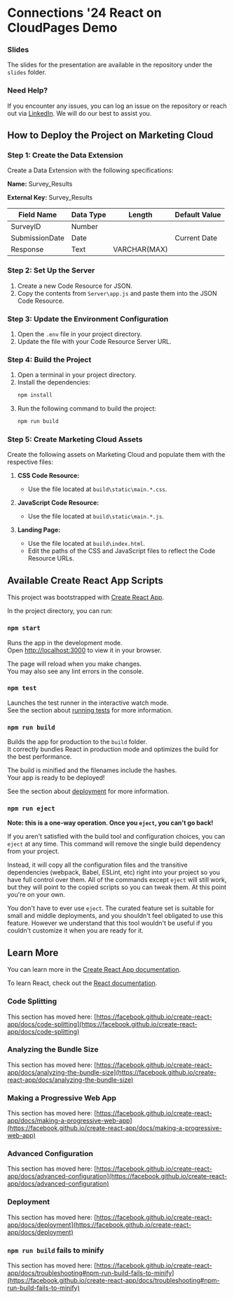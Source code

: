 # Connections '24 React on CloudPages Demo

### Slides

The slides for the presentation are available in the repository under the `slides` folder.

### Need Help?

If you encounter any issues, you can log an issue on the repository or reach out via [LinkedIn](https://www.linkedin.com/in/stijnhoste/). We will do our best to assist you.

## How to Deploy the Project on Marketing Cloud

### Step 1: Create the Data Extension

Create a Data Extension with the following specifications:

**Name:** Survey_Results

**External Key:** Survey_Results

| Field Name     | Data Type | Length       | Default Value |
|----------------|-----------|--------------|---------------|
| SurveyID       | Number    |              |               |
| SubmissionDate | Date      |              | Current Date  |
| Response       | Text      | VARCHAR(MAX) |               |

### Step 2: Set Up the Server

1. Create a new Code Resource for JSON.
2. Copy the contents from `Server\app.js` and paste them into the JSON Code Resource.

### Step 3: Update the Environment Configuration

1. Open the `.env` file in your project directory.
2. Update the file with your Code Resource Server URL.

### Step 4: Build the Project

1. Open a terminal in your project directory.
2. Install the dependencies:
   ```bash
   npm install
   ```
4. Run the following command to build the project:
   ```bash
   npm run build
   ```
### Step 5: Create Marketing Cloud Assets

Create the following assets on Marketing Cloud and populate them with the respective files:

1. **CSS Code Resource:**
   - Use the file located at `build\static\main.*.css`.
   
2. **JavaScript Code Resource:**
   - Use the file located at `build\static\main.*.js`.

3. **Landing Page:**
   - Use the file located at `build\index.html`.
   - Edit the paths of the CSS and JavaScript files to reflect the Code Resource URLs.




## Available Create React App Scripts

This project was bootstrapped with [Create React App](https://github.com/facebook/create-react-app).

In the project directory, you can run:

### `npm start`

Runs the app in the development mode.\
Open [http://localhost:3000](http://localhost:3000) to view it in your browser.

The page will reload when you make changes.\
You may also see any lint errors in the console.

### `npm test`

Launches the test runner in the interactive watch mode.\
See the section about [running tests](https://facebook.github.io/create-react-app/docs/running-tests) for more information.

### `npm run build`

Builds the app for production to the `build` folder.\
It correctly bundles React in production mode and optimizes the build for the best performance.

The build is minified and the filenames include the hashes.\
Your app is ready to be deployed!

See the section about [deployment](https://facebook.github.io/create-react-app/docs/deployment) for more information.

### `npm run eject`

**Note: this is a one-way operation. Once you `eject`, you can't go back!**

If you aren't satisfied with the build tool and configuration choices, you can `eject` at any time. This command will remove the single build dependency from your project.

Instead, it will copy all the configuration files and the transitive dependencies (webpack, Babel, ESLint, etc) right into your project so you have full control over them. All of the commands except `eject` will still work, but they will point to the copied scripts so you can tweak them. At this point you're on your own.

You don't have to ever use `eject`. The curated feature set is suitable for small and middle deployments, and you shouldn't feel obligated to use this feature. However we understand that this tool wouldn't be useful if you couldn't customize it when you are ready for it.

## Learn More

You can learn more in the [Create React App documentation](https://facebook.github.io/create-react-app/docs/getting-started).

To learn React, check out the [React documentation](https://reactjs.org/).

### Code Splitting

This section has moved here: [https://facebook.github.io/create-react-app/docs/code-splitting](https://facebook.github.io/create-react-app/docs/code-splitting)

### Analyzing the Bundle Size

This section has moved here: [https://facebook.github.io/create-react-app/docs/analyzing-the-bundle-size](https://facebook.github.io/create-react-app/docs/analyzing-the-bundle-size)

### Making a Progressive Web App

This section has moved here: [https://facebook.github.io/create-react-app/docs/making-a-progressive-web-app](https://facebook.github.io/create-react-app/docs/making-a-progressive-web-app)

### Advanced Configuration

This section has moved here: [https://facebook.github.io/create-react-app/docs/advanced-configuration](https://facebook.github.io/create-react-app/docs/advanced-configuration)

### Deployment

This section has moved here: [https://facebook.github.io/create-react-app/docs/deployment](https://facebook.github.io/create-react-app/docs/deployment)

### `npm run build` fails to minify

This section has moved here: [https://facebook.github.io/create-react-app/docs/troubleshooting#npm-run-build-fails-to-minify](https://facebook.github.io/create-react-app/docs/troubleshooting#npm-run-build-fails-to-minify)
